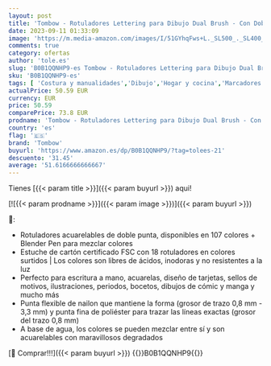 ```yaml
---
layout: post
title: 'Tombow - Rotuladores Lettering para Dibujo Dual Brush - Con Doble Punta  Base de Agua  Colores Paisajes  Juego de 18 Unidades'
date: 2023-09-11 01:33:09
image: 'https://m.media-amazon.com/images/I/51GYhqFws+L._SL500_._SL400_.jpg'
comments: true
category: ofertas
author: 'tole.es'
slug: 'B0B1QQNHP9-es Tombow - Rotuladores Lettering para Dibujo Dual Brush -...'
sku: 'B0B1QQNHP9-es'
tags: [ 'Costura y manualidades','Dibujo','Hogar y cocina','Marcadores','Materiales de dibujo','Oficina y papelería','Outlet Oficina y papelería','Self Service','Special Features Stores','partition_000','partition_062','rotuladores','tombow','🇪🇸', ]
actualPrice: 50.59 EUR
currency: EUR
price: 50.59
comparePrice: 73.8 EUR
prodname: 'Tombow - Rotuladores Lettering para Dibujo Dual Brush - Con Doble Punta  Base de Agua  Colores Paisajes  Juego de 18 Unidades'
country: 'es'
flag: '🇪🇸'
brand: 'Tombow'
buyurl: 'https://www.amazon.es/dp/B0B1QQNHP9/?tag=tolees-21'
descuento: '31.45'
average: '51.6166666666667'
---
```


Tienes [{{< param title >}}]({{< param buyurl >}}) aqui!

[![{{< param prodname >}}]({{< param image >}})]({{< param buyurl >}})

🔎:

- Rotuladores acuarelables de doble punta, disponibles en 107 colores + Blender Pen para mezclar colores
- Estuche de cartón certificado FSC con 18 rotuladores en colores surtidos | Los colores son libres de ácidos, inodoras y no resistentes a la luz
- Perfecto para escritura a mano, acuarelas, diseño de tarjetas, sellos de motivos, ilustraciones, periodos, bocetos, dibujos de cómic y manga y mucho más
- Punta flexible de nailon que mantiene la forma (grosor de trazo 0,8 mm - 3,3 mm) y punta fina de poliéster para trazar las líneas exactas (grosor del trazo 0,8 mm)
- A base de agua, los colores se pueden mezclar entre sí y son acuarelables con maravillosos degradados

[🛒 Comprar!!!]({{< param buyurl >}})
{{<world>}}B0B1QQNHP9{{</world>}}
